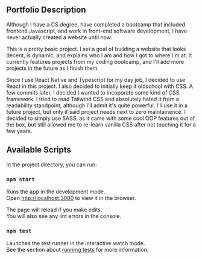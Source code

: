 ## Portfolio Description

Although I have a CS degree, have completed a bootcamp that included frontend Javascript, and work in front-end software development, I have never actually created a website until now.

This is a pretty basic project. I set a goal of building a website that looks decent, is dynamic, and explains who I am and how I got to where I'm at. It currently features projects from my coding bootcamp, and I'll add more projects in the future as I finish them.

Since I use React Native and Typescript for my day job, I decided to use React in this project. I also decided to initially keep it oldschool with CSS. A few commits later, I decided I wanted to incoporate some kind of CSS framework. I tried to read Tailwind CSS and absolutely hated it from a readability standpoint, although I'll admit it's quite powerful. I'll use it in a future project, but only if said project needs next to zero maintainence. I decided to simply use SASS, as it came with some cool OOP features out of the box, but still allowed me to re-learn vanilla CSS after not touching it for a few years.



## Available Scripts

In the project directory, you can run:

### `npm start`

Runs the app in the development mode.\
Open [http://localhost:3000](http://localhost:3000) to view it in the browser.

The page will reload if you make edits.\
You will also see any lint errors in the console.

### `npm test`

Launches the test runner in the interactive watch mode.\
See the section about [running tests](https://facebook.github.io/create-react-app/docs/running-tests) for more information.
